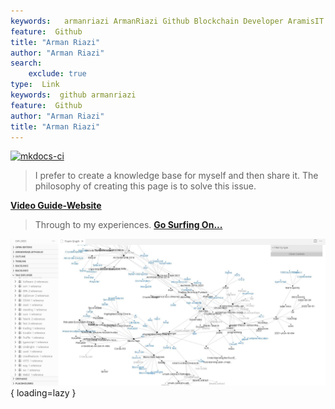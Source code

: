 ```yaml
---
keywords:   armanriazi ArmanRiazi Github Blockchain Developer AramisIT ArazhIT
feature:  Github 
title: "Arman Riazi"
author: "Arman Riazi"
search:
    exclude: true
type:  Link
keywords:  github armanriazi
feature:  Github
author: "Arman Riazi"
title: "Arman Riazi"
---
```

[![mkdocs-ci](https://github.com/armanriazi/armanriazi.github.io/actions/workflows/ci.yml/badge.svg?branch=master)](https://github.com/armanriazi/armanriazi.github.io/actions/workflows/ci.yml)

>  I prefer to create a knowledge base for myself and then share it.
>  The philosophy of creating this page is to solve this issue.

**[Video Guide-Website](public/other/guide-website.md)**
> Through to my experiences. 
**[Go Surfing On...](public/public.md)**


![Welcome!HelloWorld!](assets/attachments/graph.jpg){ loading=lazy }

